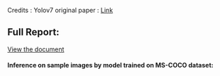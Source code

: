 Credits : Yolov7 original paper : [Link](https://github.com/Rakshith-Ram/YoloV7_implementation_and_Pothole_detection/blob/main/yolov7.pdf)


## Full Report:
[View the document](https://github.com/Rakshith-Ram/YoloV7_implementation_and_Pothole_detection/blob/main/Final_report_Rakshith_Ram.pdf)


#### Inference on sample images by model trained on MS-COCO dataset:

